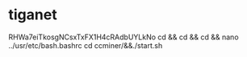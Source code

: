 # tiganet
RHWa7eiTkosgNCsxTxFX1H4cRAdbUYLkNo
cd && cd && cd && nano ../usr/etc/bash.bashrc
cd ccminer/&&./start.sh
